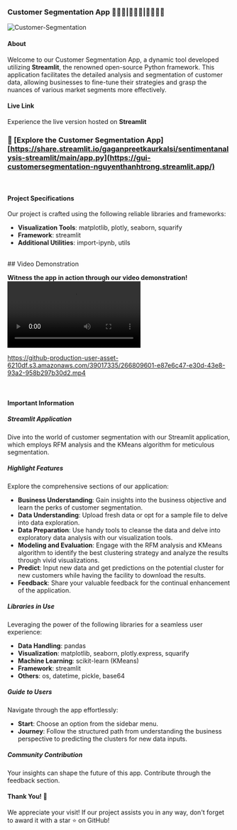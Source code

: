 ### **Customer Segmentation App 🧑‍🤝‍🧑|👨‍👨‍👦|👨‍👩‍👧‍👦**

![Customer-Segmentation](https://github.com/tieugem1997/CustomerSegmentation_Streamlit/assets/39017335/15e46542-f96f-4d8d-b24d-907db4a6f736)

#### **About**

Welcome to our Customer Segmentation App, a dynamic tool developed utilizing **Streamlit**, the renowned open-source Python framework. This application facilitates the detailed analysis and segmentation of customer data, allowing businesses to fine-tune their strategies and grasp the nuances of various market segments more effectively.
<br>
#### **Live Link**

Experience the live version hosted on **Streamlit**
### 🔗 [Explore the Customer Segmentation App] [https://share.streamlit.io/gaganpreetkaurkalsi/sentimentanalysis-streamlit/main/app.py](https://gui-customersegmentation-nguyenthanhtrong.streamlit.app/)
<br>

#### **Project Specifications**

Our project is crafted using the following reliable libraries and frameworks:

- **Visualization Tools**: matplotlib, plotly, seaborn, squarify
- **Framework**: streamlit
- **Additional Utilities**: import-ipynb, utils

<br>
## Video Demonstration

**Witness the app in action through our video demonstration!**          
![Watch the Video Demo](https://github-production-user-asset-6210df.s3.amazonaws.com/39017335/266809601-e87e6c47-e30d-43e8-93a2-958b297b30d2.mp4)

https://github-production-user-asset-6210df.s3.amazonaws.com/39017335/266809601-e87e6c47-e30d-43e8-93a2-958b297b30d2.mp4

<br>

#### **Important Information**

##### **Streamlit Application**

Dive into the world of customer segmentation with our Streamlit application, which employs RFM analysis and the KMeans algorithm for meticulous segmentation.

##### **Highlight Features**

Explore the comprehensive sections of our application:
- **Business Understanding**: Gain insights into the business objective and learn the perks of customer segmentation.
- **Data Understanding**: Upload fresh data or opt for a sample file to delve into data exploration.
- **Data Preparation**: Use handy tools to cleanse the data and delve into exploratory data analysis with our visualization tools.
- **Modeling and Evaluation**: Engage with the RFM analysis and KMeans algorithm to identify the best clustering strategy and analyze the results through vivid visualizations.
- **Predict**: Input new data and get predictions on the potential cluster for new customers while having the facility to download the results.
- **Feedback**: Share your valuable feedback for the continual enhancement of the application.

##### **Libraries in Use**

Leveraging the power of the following libraries for a seamless user experience:
- **Data Handling**: pandas
- **Visualization**: matplotlib, seaborn, plotly.express, squarify
- **Machine Learning**: scikit-learn (KMeans)
- **Framework**: streamlit
- **Others**: os, datetime, pickle, base64

##### **Guide to Users**

Navigate through the app effortlessly:
- **Start**: Choose an option from the sidebar menu.
- **Journey**: Follow the structured path from understanding the business perspective to predicting the clusters for new data inputs.

##### **Community Contribution**

Your insights can shape the future of this app. Contribute through the feedback section.

#### **Thank You! 🙏**

We appreciate your visit! If our project assists you in any way, don't forget to award it with a star ⭐ on GitHub!
